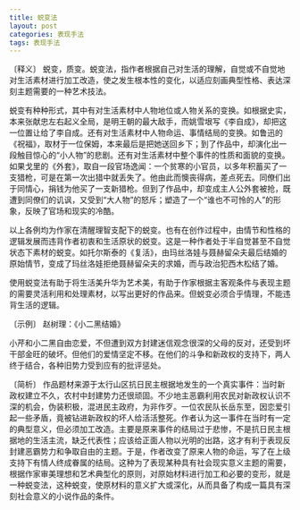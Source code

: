 ```yaml
---
title: 蜕变法
layout: post
categories: 表现手法
tags: 表现手法
---
```


〔释义〕 蜕变，质变。蜕变法，指作者根据自己对生活的理解，自觉或不自觉地对生活素材进行加工改造，使之发生根本性的变化，以适应刻画典型性格、表达深刻主题需要的一种艺术技法。

蜕变有种种形式，其中有对生活素材中人物地位或人物关系的变换。如根据史实，本来张献忠左右起义全局，是明王朝的最大敌手，而姚雪垠写《李自成》，却把这一位置让给了李自成。还有对生活素材中人物命运、事情结局的变换。如鲁迅的《祝福》，取材于一位保姆，本来最后是把她送回乡下；到了作品中，却演化出一段触目惊心的“小人物”的悲剧。还有对生活素材中整个事件的性质和面貌的变换。如果戈里的《外套》，取自一段官场逸闻：一个贫寒的小官员，以多年积蓄买了一支猎枪，可是在第一次出猎中就丢失了。他由此而懊丧得病，差点死去。同僚们出于同情心，捐钱为他买了一支新猎枪。但到了作品中，却变成主人公外套被抢，既遭到同僚们的讥讽，又受到“大人物”的怒斥；塑造了一个“谁也不可怜的人”的形象，反映了官场和现实的冷酷。

以上各例均为作家在清醒理智支配下的蜕变。也有在创作过程中，由情节和性格的逻辑发展而违背作者初衷和生活原状的蜕变。这是一种作者处于半自觉甚至不自觉状态下素材的蜕变。如托尔斯泰的《复活》，由玛丝洛娃与聂赫留朵夫最后结婚的原始情节，变成了玛丝洛娃拒绝聂赫留朵夫的求婚，而与政治犯西木松结了婚。

使用蜕变法有助于将生活美升华为艺术美，有助于作家根据主客观条件与表现主题的需要灵活利用和处理素材，以写出更好的作品来。但蜕变必须合乎情理，不能违背生活的逻辑。

〔示例〕 赵树理：《小二黑结婚》

小芹和小二黑自由恋爱，不但遭到双方封建迷信观念很深的父母的反对，还受到坏干部金旺的破坏。但他们的爱情坚定不移。在他们的斗争和新政权的支持下，两人终于结合，各种旧势力受到应有的批评惩处。

〔简析〕 作品题材来源于太行山区抗日民主根据地发生的一个真实事件：当时新政权建立不久，农村中封建势力还很顽固。不少地主恶霸利用农民对新政权认识不深的机会，伪装积极，混进民主政府，为非作歹。一位农民队长岳东至，因恋爱引起一些矛盾，竟被钻进新政权的坏人给活活整死。作者认为这一事件在当时有一定的典型意义，但必须加工改造。主要是原来事件的结局过于悲惨，不是抗日民主根据地的生活主流，缺乏代表性；应该给正面人物以光明的出路，这才有利于表现反封建恶霸势力和争取自由的主题。于是，作者改变了原来人物的命运，写了在上级支持下有情人终成眷属的结局。这种为了表现某种具有社会现实意义主题的需要，根据作家审美理想和艺术典型化的原则，对原始材料进行加工和必要的变形，就是一种蜕变法，这种蜕变，使原材料的意义扩大或深化，从而具备了构成一篇具有深刻社会意义的小说作品的条件。 